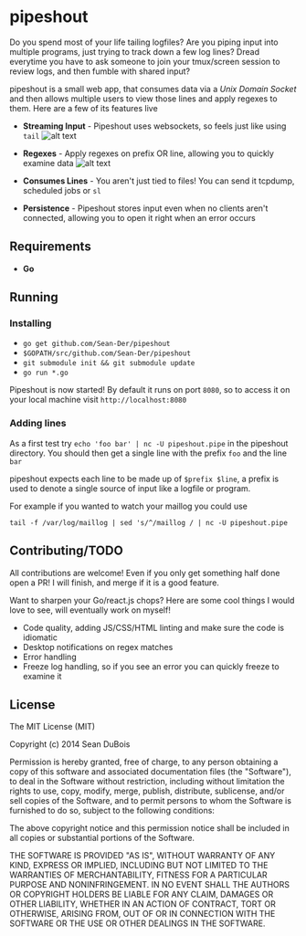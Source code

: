 # pipeshout

Do you spend most of your life tailing logfiles? Are you piping input into multiple programs, just trying to track down a few log lines?
Dread everytime you have to ask someone to join your tmux/screen session to review logs, and then fumble with shared input?

pipeshout is a small web app, that consumes data via a *Unix Domain Socket* and then allows multiple users to view those lines and apply regexes to them.
Here are a few of its features live

* **Streaming Input** - Pipeshout uses websockets, so feels just like using `tail`
![alt text](http://i.imgur.com/SHvJAE7.gif "Streaming")

* **Regexes** - Apply regexes on prefix OR line, allowing you to quickly examine data
![alt text](http://i.imgur.com/HhkmgrA.gif "Regexes")

* **Consumes Lines** - You aren't just tied to files! You can send it tcpdump, scheduled jobs or `sl`

* **Persistence** - Pipeshout stores input even when no clients aren't connected, allowing you to open it right when an error occurs

## Requirements
* **Go**

## Running

### Installing
* `go get github.com/Sean-Der/pipeshout`
* `$GOPATH/src/github.com/Sean-Der/pipeshout`
* `git submodule init && git submodule update`
* `go run *.go`

Pipeshout is now started! By default it runs on port `8080`, so to access it on your local machine visit `http://localhost:8080`

### Adding lines
As a first test try `echo 'foo bar' | nc -U pipeshout.pipe` in the pipeshout directory. You should then get a single line with the prefix `foo` and the line `bar`

pipeshout expects each line to be made up of `$prefix $line`, a prefix is used to denote a single source of input like a logfile or program.

For example if you wanted to watch your maillog you could use

`tail -f /var/log/maillog | sed 's/^/maillog / | nc -U pipeshout.pipe`


## Contributing/TODO
All contributions are welcome! Even if you only get something half done open a PR! I will finish, and merge if it is a good feature.

Want to sharpen your Go/react.js chops? Here are some cool things I would love to see, will eventually work on myself!

* Code quality, adding JS/CSS/HTML linting and make sure the code is idiomatic
* Desktop notifications on regex matches
* Error handling
* Freeze log handling, so if you see an error you can quickly freeze to examine it

## License
The MIT License (MIT)

Copyright (c) 2014 Sean DuBois

Permission is hereby granted, free of charge, to any person obtaining a copy
of this software and associated documentation files (the "Software"), to deal
in the Software without restriction, including without limitation the rights
to use, copy, modify, merge, publish, distribute, sublicense, and/or sell
copies of the Software, and to permit persons to whom the Software is
furnished to do so, subject to the following conditions:

The above copyright notice and this permission notice shall be included in
all copies or substantial portions of the Software.

THE SOFTWARE IS PROVIDED "AS IS", WITHOUT WARRANTY OF ANY KIND, EXPRESS OR
IMPLIED, INCLUDING BUT NOT LIMITED TO THE WARRANTIES OF MERCHANTABILITY,
FITNESS FOR A PARTICULAR PURPOSE AND NONINFRINGEMENT. IN NO EVENT SHALL THE
AUTHORS OR COPYRIGHT HOLDERS BE LIABLE FOR ANY CLAIM, DAMAGES OR OTHER
LIABILITY, WHETHER IN AN ACTION OF CONTRACT, TORT OR OTHERWISE, ARISING FROM,
OUT OF OR IN CONNECTION WITH THE SOFTWARE OR THE USE OR OTHER DEALINGS IN
THE SOFTWARE.
